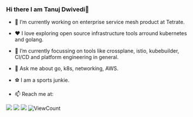 ### Hi there I am Tanuj Dwivedi👋


- 🔭 I’m currently working on enterprise service mesh product at Tetrate.

- ❤️ I love exploring open source infrastructure tools arround kubernetes and golang.

- 🤔 I’m currently focussing on tools like crossplane, istio, kubebuilder, CI/CD and platform engineering in general.

- 💬 Ask me about go, k8s, networking, AWS.

- ⚽ I am a sports junkie.

- 📫 Reach me at:
   
[![](https://img.shields.io/badge/LinkedIn-0077B5?style=for-the-badge&logo=twitter&logoColor=white)](https://www.twitter.com/dwiveditanuj41/)   [![](https://img.shields.io/badge/LinkedIn-0077B5?style=for-the-badge&logo=linkedin&logoColor=white)](https://www.linkedin.com/in/tanuj-dwivedi-32a070132/) [![](https://img.shields.io/badge/Gmail-D14836?style=for-the-badge&logo=gmail&logoColor=white)](mailto:dwiveditanuj41@gmail.com) <img alt="ViewCount" src="https://komarev.com/ghpvc/?username=tanujd11&&style=for-the-badge" />
